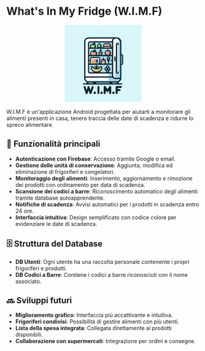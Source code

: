 # What's In My Fridge (W.I.M.F)

<p align="center">
  <img src="logo.png" alt="W.I.M.F Logo" width="200">
</p>

W.I.M.F è un'applicazione Android progettata per aiutarti a monitorare gli alimenti presenti in casa, tenere traccia delle date di scadenza e ridurre lo spreco alimentare.

## 📌 Funzionalità principali

- **Autenticazione con Firebase**: Accesso tramite Google o email.
- **Gestione delle unità di conservazione**: Aggiunta, modifica ed eliminazione di frigoriferi e congelatori.
- **Monitoraggio degli alimenti**: Inserimento, aggiornamento e rimozione dei prodotti con ordinamento per data di scadenza.
- **Scansione dei codici a barre**: Riconoscimento automatico degli alimenti tramite database autoapprendente.
- **Notifiche di scadenza**: Avvisi automatici per i prodotti in scadenza entro 24 ore.
- **Interfaccia intuitiva**: Design semplificato con codice colore per evidenziare le date di scadenza.

## 🗄️ Struttura del Database

- **DB Utenti**: Ogni utente ha una raccolta personale contenente i propri frigoriferi e prodotti.
- **DB Codici a Barre**: Contiene i codici a barre riconosciuti con il nome associato.

## 🔜 Sviluppi futuri

- **Miglioramento grafico**: Interfaccia più accattivante e intuitiva.
- **Frigoriferi condivisi**: Possibilità di gestire alimenti con più utenti.
- **Lista della spesa integrata**: Collegata direttamente ai prodotti disponibili.
- **Collaborazione con supermercati**: Integrazione per ordini e consegne.
